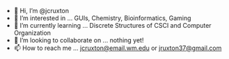 - 👋 Hi, I’m @jcruxton
- 👀 I’m interested in ... GUIs, Chemistry, Bioinformatics, Gaming
- 🌱 I’m currently learning ... Discrete Structures of CSCI and Computer Organization
- 💞️ I’m looking to collaborate on ... nothing yet!
- 📫 How to reach me ... jcruxton@email.wm.edu or jruxton37@gmail.com

<!---
jcruxton/jcruxton is a ✨ special ✨ repository because its `README.md` (this file) appears on your GitHub profile.
You can click the Preview link to take a look at your changes.
--->
